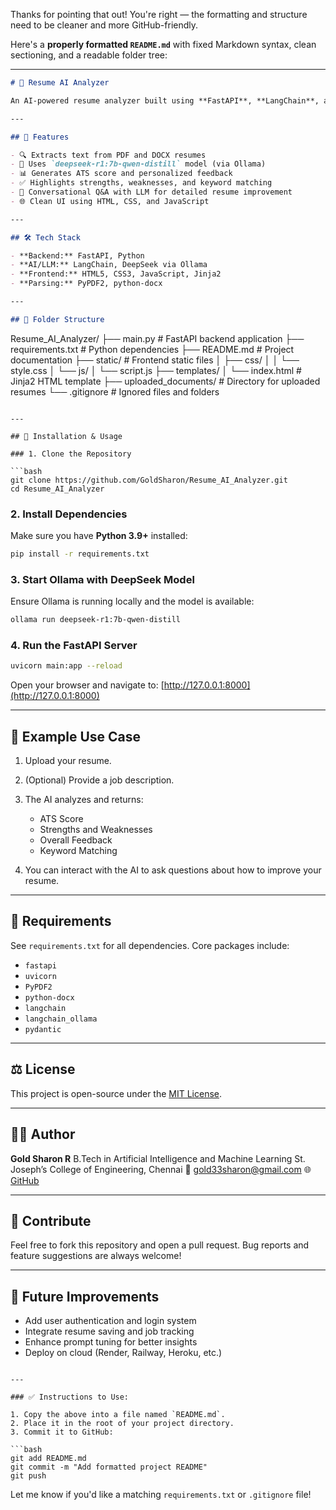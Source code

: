 Thanks for pointing that out! You're right — the formatting and structure need to be cleaner and more GitHub-friendly.

Here's a **properly formatted `README.md`** with fixed Markdown syntax, clean sectioning, and a readable folder tree:

---

```markdown
# 📄 Resume AI Analyzer

An AI-powered resume analyzer built using **FastAPI**, **LangChain**, and **DeepSeek via Ollama**, designed to extract key resume information, match it with job descriptions, and provide ATS-like feedback to enhance your hiring potential.

---

## 🚀 Features

- 🔍 Extracts text from PDF and DOCX resumes
- 🤖 Uses `deepseek-r1:7b-qwen-distill` model (via Ollama)
- 📊 Generates ATS score and personalized feedback
- ✅ Highlights strengths, weaknesses, and keyword matching
- 🧠 Conversational Q&A with LLM for detailed resume improvement
- 🌐 Clean UI using HTML, CSS, and JavaScript

---

## 🛠️ Tech Stack

- **Backend:** FastAPI, Python
- **AI/LLM:** LangChain, DeepSeek via Ollama
- **Frontend:** HTML5, CSS3, JavaScript, Jinja2
- **Parsing:** PyPDF2, python-docx

---

## 📁 Folder Structure

```

Resume\_AI\_Analyzer/
├── main.py                 # FastAPI backend application
├── requirements.txt        # Python dependencies
├── README.md               # Project documentation
├── static/                 # Frontend static files
│   ├── css/
│   │   └── style.css
│   └── js/
│       └── script.js
├── templates/
│   └── index.html          # Jinja2 HTML template
├── uploaded\_documents/     # Directory for uploaded resumes
└── .gitignore              # Ignored files and folders

````

---

## 🧪 Installation & Usage

### 1. Clone the Repository

```bash
git clone https://github.com/GoldSharon/Resume_AI_Analyzer.git
cd Resume_AI_Analyzer
````

### 2. Install Dependencies

Make sure you have **Python 3.9+** installed:

```bash
pip install -r requirements.txt
```

### 3. Start Ollama with DeepSeek Model

Ensure Ollama is running locally and the model is available:

```bash
ollama run deepseek-r1:7b-qwen-distill
```

### 4. Run the FastAPI Server

```bash
uvicorn main:app --reload
```

Open your browser and navigate to: [http://127.0.0.1:8000](http://127.0.0.1:8000)

---

## 📌 Example Use Case

1. Upload your resume.
2. (Optional) Provide a job description.
3. The AI analyzes and returns:

   * ATS Score
   * Strengths and Weaknesses
   * Overall Feedback
   * Keyword Matching
4. You can interact with the AI to ask questions about how to improve your resume.

---

## 📄 Requirements

See `requirements.txt` for all dependencies. Core packages include:

* `fastapi`
* `uvicorn`
* `PyPDF2`
* `python-docx`
* `langchain`
* `langchain_ollama`
* `pydantic`

---

## ⚖️ License

This project is open-source under the [MIT License](LICENSE).

---

## 👨‍💻 Author

**Gold Sharon R**
B.Tech in Artificial Intelligence and Machine Learning
St. Joseph’s College of Engineering, Chennai
📧 [gold33sharon@gmail.com](mailto:gold33sharon@gmail.com)
🌐 [GitHub](https://github.com/GoldSharon)

---

## 🌟 Contribute

Feel free to fork this repository and open a pull request. Bug reports and feature suggestions are always welcome!

---

## 🧠 Future Improvements

* Add user authentication and login system
* Integrate resume saving and job tracking
* Enhance prompt tuning for better insights
* Deploy on cloud (Render, Railway, Heroku, etc.)

````

---

### ✅ Instructions to Use:

1. Copy the above into a file named `README.md`.
2. Place it in the root of your project directory.
3. Commit it to GitHub:

```bash
git add README.md
git commit -m "Add formatted project README"
git push
````

Let me know if you'd like a matching `requirements.txt` or `.gitignore` file!
